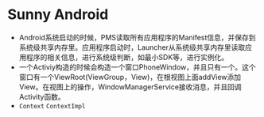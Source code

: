 Sunny Android
==============
+ Android系统启动的时候，PMS读取所有应用程序的Manifest信息，并保存到系统级共享内存里。应用程序启动时，Launcher从系统级共享内存里读取应用程序的相关信息，进行系统级判断，如最小SDK等，进行实例化。
+ 一个Activiy构造的时候会构造一个窗口PhoneWindow，并且只有一个。这个窗口有一个ViewRoot(ViewGroup，View)，在根视图上面addView添加View。在视图上的操作，WindowManagerService接收消息，并且回调Activity函数。
+ ``Context`` ``ContextImpl``